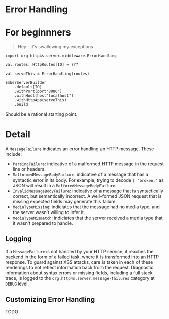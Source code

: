 # Error Handling

# For beginnners
> Hey - it's swallowing my exceptions

```
import org.http4s.server.middleware.ErrorHandling

val routes: HttpRoutes[IO] = ???

val serveThis = ErrorHandling(routes)
        
EmberServerBuilder
    .default[IO]
    .withPort(port"8080")
    .withHost(host"localhost")
    .withHttpApp(serveThis)
    .build

```

Should be a rational starting point.

# Detail

A `MessageFailure` indicates an error handling an HTTP message.  These
include:

* `ParsingFailure`: indicative of a malformed HTTP message in the
  request line or headers.
* `MalformedMessageBodyFailure`: indicative of a message that has a
  syntactic error in its body.  For example, trying to decode `{
  "broken:"` as JSON will result in a `MalforedMessageBodyFailure`.
* `InvalidMessageBodyFailure`: indicative of a message that is
  syntactically correct, but semantically incorrect.  A well-formed
  JSON request that is missing expected fields may generate this
  failure.
* `MediaTypeMissing`: indiciates that the message had no media type,
  and the server wasn't willing to infer it.
* `MediaTypeMismatch`: indiciates that the server received a media
  type that it wasn't prepared to handle.

## Logging

If a `MessageFailure` is not handled by your HTTP service, it reaches
the backend in the form of a failed task, where it is transformed into
an HTTP response.  To guard against XSS attacks, care is taken in each
of these renderings to not reflect information back from the request.
Diagnostic information about syntax errors or missing fields,
including a full stack trace, is logged to the
`org.http4s.server.message-failures` category at `DEBUG` level.

## Customizing Error Handling

TODO

